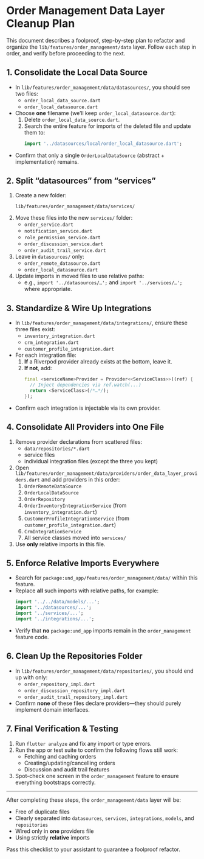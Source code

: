 # Order Management Data Layer Cleanup Plan

This document describes a foolproof, step-by-step plan to refactor and organize the `lib/features/order_management/data` layer. Follow each step in order, and verify before proceeding to the next.

## 1. Consolidate the Local Data Source

- In `lib/features/order_management/data/datasources/`, you should see two files:
  - `order_local_data_source.dart`
  - `order_local_datasource.dart`
- Choose **one** filename (we’ll keep `order_local_datasource.dart`):
  1. Delete `order_local_data_source.dart`.
  2. Search the entire feature for imports of the deleted file and update them to:
     ```dart
     import '../datasources/local/order_local_datasource.dart';
     ```
- Confirm that only a single `OrderLocalDataSource` (abstract + implementation) remains.

## 2. Split “datasources” from “services”

1. Create a new folder:
   ```
   lib/features/order_management/data/services/
   ```
2. Move these files into the new `services/` folder:
   - `order_service.dart`
   - `notification_service.dart`
   - `role_permission_service.dart`
   - `order_discussion_service.dart`
   - `order_audit_trail_service.dart`
3. Leave in `datasources/` only:
   - `order_remote_datasource.dart`
   - `order_local_datasource.dart`
4. Update imports in moved files to use relative paths:
   - e.g., `import '../datasources/…';` and `import '../services/…';` where appropriate.

## 3. Standardize & Wire Up Integrations

- In `lib/features/order_management/data/integrations/`, ensure these three files exist:
  - `inventory_integration.dart`
  - `crm_integration.dart`
  - `customer_profile_integration.dart`
- For each integration file:
  1. **If** a Riverpod provider already exists at the bottom, leave it.
  2. **If not**, add:
     ```dart
     final <serviceName>Provider = Provider<<ServiceClass>>((ref) {
       // Inject dependencies via ref.watch(...)
       return <ServiceClass>(/*…*/);
     });
     ```
- Confirm each integration is injectable via its own provider.

## 4. Consolidate All Providers into One File

1. Remove provider declarations from scattered files:
   - `data/repositories/*.dart`
   - service files
   - individual integration files (except the three you kept)
2. Open `lib/features/order_management/data/providers/order_data_layer_providers.dart` and add providers in this order:
   1. `OrderRemoteDataSource`
   2. `OrderLocalDataSource`
   3. `OrderRepository`
   4. `OrderInventoryIntegrationService` (from `inventory_integration.dart`)
   5. `CustomerProfileIntegrationService` (from `customer_profile_integration.dart`)
   6. `CrmIntegrationService`
   7. All service classes moved into `services/`
3. Use **only** relative imports in this file.

## 5. Enforce Relative Imports Everywhere

- Search for `package:und_app/features/order_management/data/` within this feature.
- Replace **all** such imports with relative paths, for example:
  ```dart
  import '../../data/models/...';
  import '../datasources/...';
  import '../services/...';
  import '../integrations/...';
  ```
- Verify that **no** `package:und_app` imports remain in the `order_management` feature code.

## 6. Clean Up the Repositories Folder

- In `lib/features/order_management/data/repositories/`, you should end up with only:
  - `order_repository_impl.dart`
  - `order_discussion_repository_impl.dart`
  - `order_audit_trail_repository_impl.dart`
- Confirm **none** of these files declare providers—they should purely implement domain interfaces.

## 7. Final Verification & Testing

1. Run `flutter analyze` and fix any import or type errors.
2. Run the app or test suite to confirm the following flows still work:
   - Fetching and caching orders
   - Creating/updating/cancelling orders
   - Discussion and audit trail features
3. Spot-check one screen in the `order_management` feature to ensure everything bootstraps correctly.

---

After completing these steps, the `order_management/data` layer will be:

- Free of duplicate files
- Clearly separated into `datasources`, `services`, `integrations`, `models`, and `repositories`
- Wired only in **one** providers file
- Using strictly **relative** imports

Pass this checklist to your assistant to guarantee a foolproof refactor.